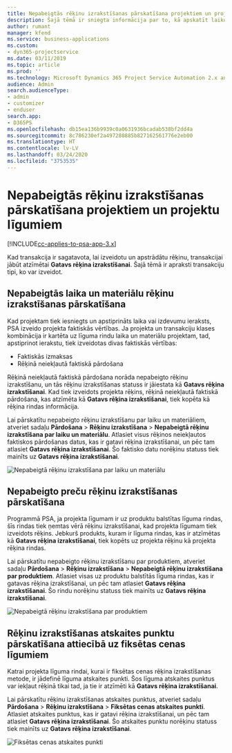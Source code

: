 ```yaml
---
title: Nepabeigtās rēķinu izrakstīšanas pārskatīšana projektiem un projektu līgumiem
description: Šajā tēmā ir sniegta informācija par to, kā apskatīt laiku, izdevumus un produktu rezerves, un kā tās atzīmēt kā gatavus rēķina izrakstīšanai.
author: rumant
manager: kfend
ms.service: business-applications
ms.custom:
- dyn365-projectservice
ms.date: 03/11/2019
ms.topic: article
ms.prod: ''
ms.technology: Microsoft Dynamics 365 Project Service Automation 2.x and 3.x
audience: Admin
search.audienceType:
- admin
- customizer
- enduser
search.app:
- D365PS
ms.openlocfilehash: db15ea136b9939c0a0631936bcadab538bf2dd4a
ms.sourcegitcommit: 8c786230ef2a497280885b827162561776e2eb00
ms.translationtype: HT
ms.contentlocale: lv-LV
ms.lasthandoff: 03/24/2020
ms.locfileid: "3753535"
---
```

# <a name="review-the-invoicing-backlog-on-projects-and-project-contracts"></a>Nepabeigtās rēķinu izrakstīšanas pārskatīšana projektiem un projektu līgumiem

[!INCLUDE[cc-applies-to-psa-app-3.x](../includes/cc-applies-to-psa-app-3x.md)]

Kad transakcija ir sagatavota, lai izveidotu un apstrādātu rēķinu, transakcijai jābūt atzīmētai **Gatavs rēķina izrakstīšanai**. Šajā tēmā ir apraksti transakciju tipi, ko var izveidot.

## <a name="review-the-time-and-material-billing-backlog"></a>Nepabeigtās laika un materiālu rēķinu izrakstīšanas pārskatīšana

Kad projektam tiek iesniegts un apstiprināts laika vai izdevumu ieraksts, PSA izveido projekta faktiskās vērtības. Ja projekta un transakciju klases kombinācija ir kartēta uz līguma rindu laika un materiālu projektam, tad, apstiprinot ierakstu, tiek izveidotas divas faktiskās vērtības:

- Faktiskās izmaksas 
- Rēķinā neiekļautā faktiskā pārdošana

Rēķinā neiekļautā faktiskā pārdošana norāda nepabeigto rēķinu izrakstīšanu, un tās rēķinu izrakstīšanas statuss ir jāiestata kā **Gatavs rēķina izrakstīšanai**. Kad tiek izveidots projekta rēķins, rēķinā neiekļautā faktiskā pārdošana, kas atzīmēta kā **Gatavs rēķina izrakstīšanai**, tiek kopēta kā rēķina rindas informācija.

Lai pārskatītu nepabeigto rēķinu izrakstīšanu par laiku un materiāliem, atveriet sadaļu **Pārdošana** \> **Rēķinu izrakstīšana** \> **Nepabeigtā rēķinu izrakstīšana par laiku un materiālu**. Atlasiet visus rēķinos neiekļautos faktiskos pārdošanas datus, kas ir gatavi rēķina izrakstīšanai, un pēc tam atlasiet **Gatavs rēķina izrakstīšanai**. Šo faktisko datu norēķinu statuss tiek mainīts uz **Gatavs rēķina izrakstīšanai**.

![Nepabeigtā rēķinu izrakstīšana par laiku un materiālu](media/TMBacklog.png)

## <a name="review-the-product-billing-backlog"></a>Nepabeigto preču rēķinu izrakstīšanas pārskatīšana

Programmā PSA, ja projekta līgumam ir uz produktu balstītas līguma rindas, šīs rindas tiek ņemtas vērā rēķinu izrakstīšanai, kad projekta līgumam tiek izveidots rēķins. Jebkurš produkts, kuram ir līguma rindas, kas ir atzīmētas kā **Gatavs rēķina izrakstīšanai**, tiek kopēts uz projekta rēķinu kā projekta rēķina rindas.

Lai pārskatītu nepabeigto rēķinu izrakstīšanu par produktiem, atveriet sadaļu **Pārdošana** \> **Rēķinu izrakstīšana** \> **Nepabeigtā rēķinu izrakstīšana par produktiem**. Atlasiet visas uz produktu balstītās līguma rindas, kas ir gatavas rēķina izrakstīšanai, un pēc tam atlasiet **Gatavs rēķina izrakstīšanai**. Šo rindu norēķinu statuss tiek mainīts uz **Gatavs rēķina izrakstīšanai**.

![Nepabeigtā rēķinu izrakstīšana par produktiem](media/ProductBacklog.png)

## <a name="review-billing-milestones-on-fixed-price-contracts"></a>Rēķinu izrakstīšanas atskaites punktu pārskatīšana attiecībā uz fiksētas cenas līgumiem

Katrai projekta līguma rindai, kurai ir fiksētas cenas rēķina izrakstīšanas metode, ir jādefinē līguma atskaites punkti. Šos līguma atskaites punktus var iekļaut rēķinā tikai tad, ja tie ir atzīmēti kā **Gatavs rēķina izrakstīšanai**. 

Lai pārskatītu rēķinu izrakstīšanas atskaites punktus, atveriet sadaļu **Pārdošana** \> **Rēķinu izrakstīšana** \> **Fiksētas cenas atskaites punkti**. Atlasiet atskaites punktus, kas ir gatavi rēķina izrakstīšanai, un pēc tam atlasiet **Gatavs rēķina izrakstīšanai**. Šo atskaites punktu norēķinu statuss tiek mainīts uz **Gatavs rēķina izrakstīšanai**.

![Fiksētas cenas atskaites punkti](media/FPBacklog.png)
